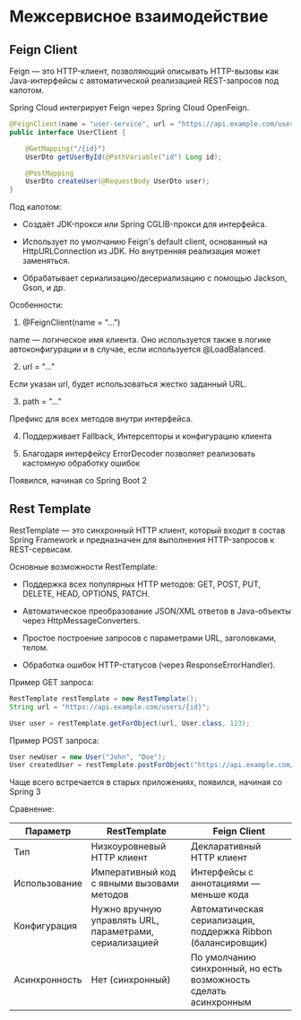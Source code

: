 # Межсервисное взаимодействие

## Feign Client

Feign — это HTTP-клиент, позволяющий описывать HTTP-вызовы как Java-интерфейсы с автоматической реализацией REST-запросов под капотом.

Spring Cloud интегрирует Feign через Spring Cloud OpenFeign.

```java
@FeignClient(name = "user-service", url = "https://api.example.com/users")
public interface UserClient {

    @GetMapping("/{id}")
    UserDto getUserById(@PathVariable("id") Long id);

    @PostMapping
    UserDto createUser(@RequestBody UserDto user);
}
```

Под капотом:

- Создаёт JDK-прокси или Spring CGLIB-прокси для интерфейса.

- Использует по умолчанию Feign's default client, основанный на HttpURLConnection из JDK. Но внутренняя реализация может заменяться.

- Обрабатывает сериализацию/десериализацию с помощью Jackson, Gson, и др.

Особенности:

1. @FeignClient(name = "...")

name — логическое имя клиента. Оно используется также в логике автоконфигурации и в случае, если используется @LoadBalanced.

2. url = "..."

Если указан url, будет использоваться жестко заданный URL.

3. path = "..."

Префикс для всех методов внутри интерфейса.

4. Поддерживает Fallback, Интерсепторы и конфигурацию клиента


5. Благодаря интерфейсу ErrorDecoder позволяет реализовать кастомную обработку ошибок

Появился, начиная со Spring Boot 2

## Rest Template

RestTemplate — это синхронный HTTP клиент, который входит в состав Spring Framework и предназначен для выполнения HTTP-запросов к REST-сервисам.

Основные возможности RestTemplate:

- Поддержка всех популярных HTTP методов: GET, POST, PUT, DELETE, HEAD, OPTIONS, PATCH.

- Автоматическое преобразование JSON/XML ответов в Java-объекты через HttpMessageConverters.

- Простое построение запросов с параметрами URL, заголовками, телом.

- Обработка ошибок HTTP-статусов (через ResponseErrorHandler).

Пример GET запроса:

```java
RestTemplate restTemplate = new RestTemplate();
String url = "https://api.example.com/users/{id}";

User user = restTemplate.getForObject(url, User.class, 123);
```

Пример POST запроса:

```java
User newUser = new User("John", "Doe");
User createdUser = restTemplate.postForObject("https://api.example.com/users", newUser, User.class);

```

Чаще всего встречается в старых приложениях, появился, начиная со Spring 3

Сравнение:

| Параметр       | RestTemplate                     | Feign Client                                                     |
|----------------|---------------------------------|------------------------------------------------------------------|
| Тип            | Низкоуровневый HTTP клиент      | Декларативный HTTP клиент                                        |
| Использование  | Императивный код с явными вызовами методов | Интерфейсы с аннотациями — меньше кода                           |
| Конфигурация   | Нужно вручную управлять URL, параметрами, сериализацией | Автоматическая сериализация, поддержка Ribbon (балансировщик)    |
| Асинхронность  | Нет (синхронный)                | По умолчанию синхронный, но есть возможность сделать асинхронным |
